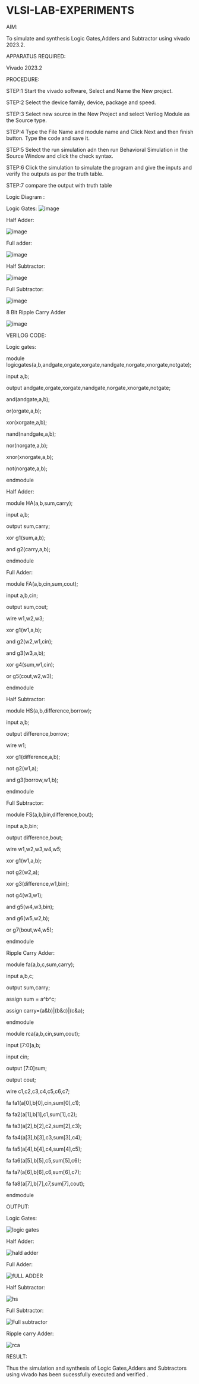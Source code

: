 # VLSI-LAB-EXPERIMENTS
AIM:

   To simulate and synthesis Logic Gates,Adders and Subtractor using vivado 2023.2.

APPARATUS REQUIRED:

   Vivado 2023.2

PROCEDURE:

STEP:1 Start the vivado software, Select and Name the New project.

STEP:2 Select the device family, device, package and speed.

STEP:3 Select new source in the New Project and select Verilog Module as the Source type.

STEP:4 Type the File Name and module name and Click Next and then finish button. Type the code and save it.

STEP:5 Select the run simulation adn then run Behavioral Simulation in the Source Window and click the check syntax.

STEP:6 Click the simulation to simulate the program and give the inputs and verify the outputs as per the truth table.

STEP:7 compare the output with truth table

Logic Diagram :

Logic Gates:
![image](https://github.com/navaneethans/VLSI-LAB-EXPERIMENTS/assets/6987778/ee17970c-3ac9-4603-881b-88e2825f41a4)


Half Adder:

![image](https://github.com/navaneethans/VLSI-LAB-EXPERIMENTS/assets/6987778/0e1ecb96-0c25-4556-832b-aeeedfdfe7b9)


Full adder:

![image](https://github.com/navaneethans/VLSI-LAB-EXPERIMENTS/assets/6987778/9bb3964c-438f-469d-a3de-c1cca6f323fb)


Half Subtractor:

![image](https://github.com/navaneethans/VLSI-LAB-EXPERIMENTS/assets/6987778/731470b7-eb4e-49f8-8bb7-2994052a7184)



Full Subtractor:

![image](https://github.com/navaneethans/VLSI-LAB-EXPERIMENTS/assets/6987778/d66f874b-c1f2-44b3-a035-7149b56430c1)



8 Bit Ripple Carry Adder

![image](https://github.com/navaneethans/VLSI-LAB-EXPERIMENTS/assets/6987778/7385a408-40a5-4203-8050-b72818622d79)



VERILOG CODE:

Logic gates:

module logicgates(a,b,andgate,orgate,xorgate,nandgate,norgate,xnorgate,notgate);

input a,b;

output andgate,orgate,xorgate,nandgate,norgate,xnorgate,notgate;

and(andgate,a,b);

or(orgate,a,b);

xor(xorgate,a,b);

nand(nandgate,a,b);

nor(norgate,a,b);

xnor(xnorgate,a,b);

not(norgate,a,b);

endmodule

Half Adder:

module HA(a,b,sum,carry);

input a,b;

output sum,carry;

xor g1(sum,a,b);

and g2(carry,a,b);

endmodule

Full Adder:

module FA(a,b,cin,sum,cout);

input a,b,cin;

output sum,cout;

wire w1,w2,w3;

xor g1(w1,a,b);

and g2(w2,w1,cin);

and g3(w3,a,b);

xor g4(sum,w1,cin);

or g5(cout,w2,w3);

endmodule

Half Subtractor:

module HS(a,b,difference,borrow);

input a,b;

output difference,borrow;

wire w1;

xor g1(difference,a,b);

not g2(w1,a);

and g3(borrow,w1,b);

endmodule

Full Subtractor:

module FS(a,b,bin,difference,bout);

input a,b,bin;

output difference,bout;

wire w1,w2,w3,w4,w5;

xor g1(w1,a,b);

not g2(w2,a);

xor g3(difference,w1,bin);

not g4(w3,w1);

and g5(w4,w3,bin);

and g6(w5,w2,b);

or g7(bout,w4,w5);

endmodule

Ripple Carry Adder:

module fa(a,b,c,sum,carry);

input a,b,c;

output sum,carry;

assign sum = a^b^c;

assign carry=(a&b)|(b&c)|(c&a);

endmodule

module rca(a,b,cin,sum,cout);

input [7:0]a,b;

input cin;

output [7:0]sum;

output cout;

wire c1,c2,c3,c4,c5,c6,c7;

fa fa1(a[0],b[0],cin,sum[0],c1);

fa fa2(a[1],b[1],c1,sum[1],c2);

fa fa3(a[2],b[2],c2,sum[2],c3);

fa fa4(a[3],b[3],c3,sum[3],c4);

fa fa5(a[4],b[4],c4,sum[4],c5);

fa fa6(a[5],b[5],c5,sum[5],c6);

fa fa7(a[6],b[6],c6,sum[6],c7);

fa fa8(a[7],b[7],c7,sum[7],cout);

endmodule


OUTPUT:

Logic Gates:

![logic gates](https://github.com/riyamicheal/VLSI-LAB-EXP-1/assets/124061774/51068f9d-91a4-4a83-8c93-a04de6a5d24d)

Half Adder:

![hald adder](https://github.com/riyamicheal/VLSI-LAB-EXP-1/assets/124061774/284eb1d3-4b50-40c6-8d64-50f09f5cc0cc)

Full Adder:

![fULL ADDER](https://github.com/riyamicheal/VLSI-LAB-EXP-1/assets/124061774/94eb067e-ff6f-49fa-b91c-7dba1751b741)

Half Subtractor:

![hs](https://github.com/riyamicheal/VLSI-LAB-EXP-1/assets/124061774/df2d81c5-54ed-4a7f-a4d6-9323dcb09ad4)

Full Subtractor:

![Full subtractor](https://github.com/riyamicheal/VLSI-LAB-EXP-1/assets/124061774/e63cff69-93d7-48fb-b1b5-07c3ab123d9e)

Ripple carry Adder:

![rca](https://github.com/riyamicheal/VLSI-LAB-EXP-1/assets/124061774/4b518955-0312-44e4-b953-e8fdea5c6dcd)



RESULT:

Thus the simulation and synthesis of Logic Gates,Adders and Subtractors using vivado has been sucessfully executed and verified .

